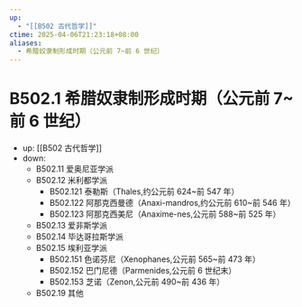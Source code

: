 ```yaml
---
up:
  - "[[B502 古代哲学]]"
ctime: 2025-04-06T21:23:18+08:00
aliases:
  - 希腊奴隶制形成时期（公元前 7~前 6 世纪）
---
```


# B502.1 希腊奴隶制形成时期（公元前 7~前 6 世纪）

- up: [[B502 古代哲学]]
- down:	
	- B502.11 爱奥尼亚学派
	- B502.12 米利都学派
		- B502.121 泰勒斯（Thales,约公元前 624~前 547 年）
		- B502.122 阿那克西曼德（Anaxi-mandros,约公元前 610~前 546 年）
		- B502.123 阿那克西美尼（Anaxime-nes,公元前 588~前 525 年）
	- B502.13 爱非斯学派
	- B502.14 毕达哥拉斯学派
	- B502.15 埃利亚学派
		- B502.151 色诺芬尼（Xenophanes,公元前 565~前 473 年）
		- B502.152 巴门尼德（Parmenides,公元前 6 世纪末）
		- B502.153 芝诺（Zenon,公元前 490~前 436 年）
	- B502.19 其他
	
